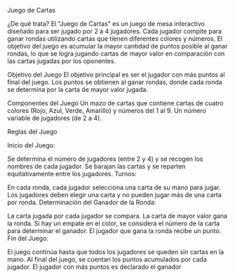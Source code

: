 Juego de Cartas

¿De qué trata?
El "Juego de Cartas" es un juego de mesa interactivo diseñado para ser jugado por 2 a 4 jugadores. Cada jugador compite para ganar rondas utilizando cartas que tienen diferentes colores y números. El objetivo del juego es acumular la mayor cantidad de puntos posible al ganar rondas, lo que se logra jugando cartas de mayor valor en comparación con las cartas jugadas por los oponentes.

Objetivo del Juego
El objetivo principal es ser el jugador con más puntos al final del juego. Los puntos se obtienen al ganar rondas, donde cada ronda se determina por la carta de mayor valor jugada.

Componentes del Juego
Un mazo de cartas que contiene cartas de cuatro colores (Rojo, Azul, Verde, Amarillo) y números del 1 al 9.
Un número variable de jugadores (de 2 a 4).

Reglas del Juego

Inicio del Juego:

Se determina el número de jugadores (entre 2 y 4) y se recogen los nombres de cada jugador.
Se barajan las cartas y se reparten equitativamente entre los jugadores.
Turnos:

En cada ronda, cada jugador selecciona una carta de su mano para jugar.
Los jugadores deben elegir una carta y no pueden jugar más de una carta por ronda.
Determinación del Ganador de la Ronda:

La carta jugada por cada jugador se compara.
La carta de mayor valor gana la ronda. Si hay un empate en el color, se considera el número de la carta para determinar el ganador.
El jugador que gana la ronda recibe un punto.
Fin del Juego:

El juego continúa hasta que todos los jugadores se queden sin cartas en la mano.
Al final del juego, se cuentan los puntos acumulados por cada jugador.
El jugador con más puntos es declarado el ganador
